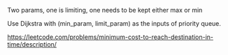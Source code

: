 Two params, one is limiting, one needs to be kept either max or min

Use Dijkstra with (min_param, limit_param) as the inputs of priority queue.

https://leetcode.com/problems/minimum-cost-to-reach-destination-in-time/description/